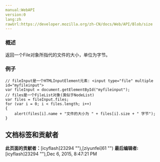 ```yaml
---
manual:WebAPI
version:0
lang:zh
rawUrl:https://developer.mozilla.org/zh-CN/docs/Web/API/Blob/size
---
```





### 概述<a name="概述"></a>


返回一个File对象所指代的文件的大小，单位为字节。


### 例子<a name="例子"></a>

```
// fileInput是一个HTMLInputElement元素: <input type="file" multiple id="myfileinput">
var fileInput = document.getElementById("myfileinput");
// files是一个FileList对象(类似于NodeList)
var files = fileInput.files;
for (var i = 0; i < files.length; i++)
{
    alert(files[i].name + "文件的大小为 " + files[i].size + " 字节");
}
```



## 文档标签和贡献者
**此页面的贡献者：**[icyflash]23294 ""),[ziyunfei]61 "")
**最后编辑者:**[icyflash]23294 ""),<time>Dec 6, 2015, 8:47:21 PM</time>


